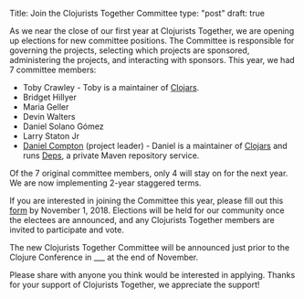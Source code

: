Title: Join the Clojurists Together Committee
type: "post"
draft: true

As we near the close of our first year at Clojurists Together, we are opening up elections for new committee positions. The Committee is responsible for governing the projects, selecting which projects are sponsored, administering the projects, and interacting with sponsors. This year, we had 7 committee members:

* Toby Crawley - Toby is a maintainer of [Clojars](https://clojars.org).
* Bridget Hillyer
* Maria Geller
* Devin Walters
* Daniel Solano Gómez
* Larry Staton Jr
* [Daniel Compton](https://danielcompton.net) (project leader) - Daniel is a maintainer of [Clojars](https://clojars.org) and runs [Deps](https://www.deps.co), a private Maven repository service.

Of the 7 original committee members, only 4 will stay on for the next year. We are now implementing 2-year staggered terms.

If you are interested in joining the Committee this year, please fill out this [form](https://docs.google.com/forms/d/e/1FAIpQLSeW9P_4Z5jon792l_63fAUzbAocG4D3tDIDWp30TCgobIduEg/viewform?usp=sf_link) by November 1, 2018. Elections will be held for our community once the electees are announced, and any Clojurists Together members are invited to participate and vote. 

The new Clojurists Together Committee will be announced just prior to the Clojure Conference in ___ at the end of November. 

Please share with anyone you think would be interested in applying. Thanks for your support of Clojurists Together, we appreciate the support!
